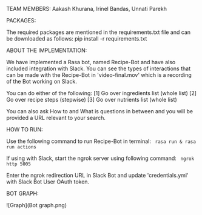 TEAM MEMBERS: Aakash Khurana, Irinel Bandas, Unnati Parekh

PACKAGES: 

The required packages are mentioned in the requirements.txt file and can be downloaded as follows: pip install -r requirements.txt

ABOUT THE IMPLEMENTATION: 

We have implemented a Rasa bot, named Recipe-Bot and have also included integration with Slack. You can see the types of interactions that can be made with the Recipe-Bot in 'video-final.mov' which is a recording of the Bot working on Slack.

You can do either of the following:
[1] Go over ingredients list (whole list)
[2] Go over recipe steps (stepwise)
[3] Go over nutrients list (whole list)

You can also ask How to and What is questions in between and you will be provided a URL relevant to your search.

HOW TO RUN:

Use the following command to run Recipe-Bot in terminal:
``` rasa run & rasa run actions```

If using with Slack, start the ngrok server using following command:
``` ngrok http 5005```

Enter the ngrok redirection URL in Slack Bot and update 'credentials.yml' with Slack Bot User OAuth token. 

BOT GRAPH:

![Graph](Bot graph.png)

